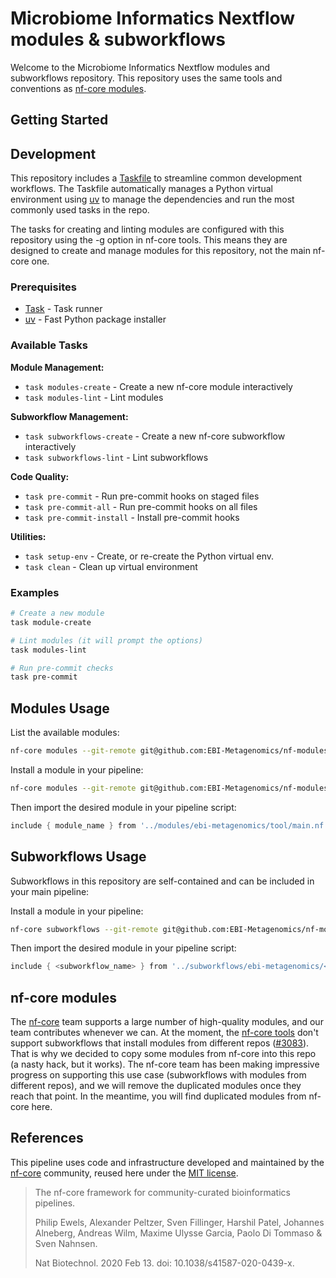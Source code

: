 # Microbiome Informatics Nextflow modules & subworkflows

Welcome to the Microbiome Informatics Nextflow modules and subworkflows repository. This repository uses the same tools and conventions as [nf-core modules](https://nf-co.re/).

## Getting Started

## Development

This repository includes a [Taskfile](https://taskfile.dev) to streamline common development workflows. The Taskfile automatically manages a Python virtual environment using [uv](https://github.com/astral-sh/uv) to manage the dependencies and run the most commonly used tasks in the repo.

The tasks for creating and linting modules are configured with this repository using the -g option in nf-core tools. This means they are designed to create and manage modules for this repository, not the main nf-core one.

### Prerequisites

- [Task](https://taskfile.dev/installation/) - Task runner
- [uv](https://github.com/astral-sh/uv#installation) - Fast Python package installer

### Available Tasks

**Module Management:**

- `task modules-create` - Create a new nf-core module interactively
- `task modules-lint` - Lint modules

**Subworkflow Management:**

- `task subworkflows-create` - Create a new nf-core subworkflow interactively
- `task subworkflows-lint` - Lint subworkflows

**Code Quality:**

- `task pre-commit` - Run pre-commit hooks on staged files
- `task pre-commit-all` - Run pre-commit hooks on all files
- `task pre-commit-install` - Install pre-commit hooks

**Utilities:**

- `task setup-env` - Create, or re-create the Python virtual env.
- `task clean` - Clean up virtual environment

### Examples

```bash
# Create a new module
task module-create

# Lint modules (it will prompt the options)
task modules-lint

# Run pre-commit checks
task pre-commit
```

## Modules Usage

List the available modules:

```bash
nf-core modules --git-remote git@github.com:EBI-Metagenomics/nf-modules.git list remote
```

Install a module in your pipeline:

```bash
nf-core modules --git-remote git@github.com:EBI-Metagenomics/nf-modules.git install <tool>
```

Then import the desired module in your pipeline script:

```groovy
include { module_name } from '../modules/ebi-metagenomics/tool/main.nf'
```

## Subworkflows Usage

Subworkflows in this repository are self-contained and can be included in your main pipeline:

Install a module in your pipeline:

```bash
nf-core subworkflows --git-remote git@github.com:EBI-Metagenomics/nf-modules.git install <subworkflow>
```

Then import the desired module in your pipeline script:

```groovy
include { <subworkflow_name> } from '../subworkflows/ebi-metagenomics/<subworkflow_name>.nf'
```

## nf-core modules

The [nf-core](https://nf-co.re/) team supports a large number of high-quality modules, and our team contributes whenever we can. At the moment, the [nf-core tools](https://github.com/nf-core/tools/) don't support subworkflows that install modules from different repos ([#3083](https://github.com/nf-core/tools/pull/3083)). That is why we decided to copy some modules from nf-core into this repo (a nasty hack, but it works). The nf-core team has been making impressive progress on supporting this use case (subworkflows with modules from different repos), and we will remove the duplicated modules once they reach that point. In the meantime, you will find duplicated modules from nf-core here.

## References

This pipeline uses code and infrastructure developed and maintained by the [nf-core](https://nf-co.re) community, reused here under the [MIT license](https://github.com/nf-core/tools/blob/master/LICENSE).

> The nf-core framework for community-curated bioinformatics pipelines.
>
> Philip Ewels, Alexander Peltzer, Sven Fillinger, Harshil Patel, Johannes Alneberg, Andreas Wilm, Maxime Ulysse Garcia, Paolo Di Tommaso & Sven Nahnsen.
>
> Nat Biotechnol. 2020 Feb 13. doi: 10.1038/s41587-020-0439-x.
